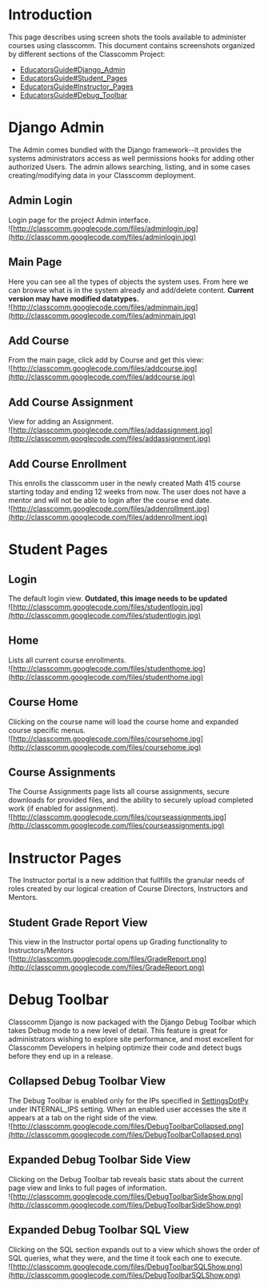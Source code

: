 # Introduction #

This page describes using screen shots the tools available to administer courses using classcomm.  This document contains screenshots organized by different sections of the Classcomm Project:
  * [EducatorsGuide#Django\_Admin](EducatorsGuide#Django_Admin.md)
  * [EducatorsGuide#Student\_Pages](EducatorsGuide#Student_Pages.md)
  * [EducatorsGuide#Instructor\_Pages](EducatorsGuide#Instructor_Pages.md)
  * [EducatorsGuide#Debug\_Toolbar](EducatorsGuide#Debug_Toolbar.md)

# Django Admin #
The Admin comes bundled with the Django framework--it provides the systems administrators access as well permissions hooks for adding other authorized Users.  The admin allows searching, listing, and in some cases creating/modifying data in your Classcomm deployment.

## Admin Login ##
Login page for the project Admin interface.
<br />
![http://classcomm.googlecode.com/files/adminlogin.jpg](http://classcomm.googlecode.com/files/adminlogin.jpg)
<br />

## Main Page ##
Here you can see all the types of objects the system uses.  From here we can browse what is in the system already and add/delete content.  **Current version may have modified datatypes.**
<br />
![http://classcomm.googlecode.com/files/adminmain.jpg](http://classcomm.googlecode.com/files/adminmain.jpg)
<br />

## Add Course ##
From the main page, click add by Course and get this view:
<br />
![http://classcomm.googlecode.com/files/addcourse.jpg](http://classcomm.googlecode.com/files/addcourse.jpg)
<br />

## Add Course Assignment ##
View for adding an Assignment.
<br />
![http://classcomm.googlecode.com/files/addassignment.jpg](http://classcomm.googlecode.com/files/addassignment.jpg)
<br />

## Add Course Enrollment ##
This enrolls the classcomm user in the newly created Math 415 course starting today and ending 12 weeks from now.  The user does not have a mentor and will not be able to login after the course end date.
<br />
![http://classcomm.googlecode.com/files/addenrollment.jpg](http://classcomm.googlecode.com/files/addenrollment.jpg)
<br />


# Student Pages #

## Login ##
The default login view.  **Outdated, this image needs to be updated**
<br />
![http://classcomm.googlecode.com/files/studentlogin.jpg](http://classcomm.googlecode.com/files/studentlogin.jpg)
<br />

## Home ##
Lists all current course enrollments.
<br />
![http://classcomm.googlecode.com/files/studenthome.jpg](http://classcomm.googlecode.com/files/studenthome.jpg)
<br />

## Course Home ##
Clicking on the course name will load the course home and expanded course specific menus.
<br />
![http://classcomm.googlecode.com/files/coursehome.jpg](http://classcomm.googlecode.com/files/coursehome.jpg)
<br />

## Course Assignments ##
The Course Assignments page lists all course assignments, secure downloads for provided files, and the ability to securely upload completed work (if enabled for assignment).
<br />
![http://classcomm.googlecode.com/files/courseassignments.jpg](http://classcomm.googlecode.com/files/courseassignments.jpg)
<br />


# Instructor Pages #
The Instructor portal is a new addition that fullfills the granular needs of roles created by our logical creation of Course Directors, Instructors and Mentors.
## Student Grade Report View ##
This view in the Instructor portal opens up Grading functionality to Instructors/Mentors
<br />
![http://classcomm.googlecode.com/files/GradeReport.png](http://classcomm.googlecode.com/files/GradeReport.png)
<br />


# Debug Toolbar #
Classcomm Django is now packaged with the Django Debug Toolbar which takes Debug mode to a new level of detail.  This feature is great for administrators wishing to explore site performance, and most excellent for Classcomm Developers in helping optimize their code and detect bugs before they end up in a release.
## Collapsed Debug Toolbar View ##
The Debug Toolbar is enabled only for the IPs specified in [SettingsDotPy](SettingsDotPy.md) under INTERNAL\_IPS setting.  When an enabled user accesses the site it appears at a tab on the right side of the view.
<br />
![http://classcomm.googlecode.com/files/DebugToolbarCollapsed.png](http://classcomm.googlecode.com/files/DebugToolbarCollapsed.png)
<br />

## Expanded Debug Toolbar Side View ##
Clicking on the Debug Toolbar tab reveals basic stats about the current page view and links to full pages of information.
<br />
![http://classcomm.googlecode.com/files/DebugToolbarSideShow.png](http://classcomm.googlecode.com/files/DebugToolbarSideShow.png)
<br />

## Expanded Debug Toolbar SQL View ##
Clicking on the SQL section expands out to a view which shows the order of SQL queries, what they were, and the time it took each one to execute.
<br />
![http://classcomm.googlecode.com/files/DebugToolbarSQLShow.png](http://classcomm.googlecode.com/files/DebugToolbarSQLShow.png)
<br />